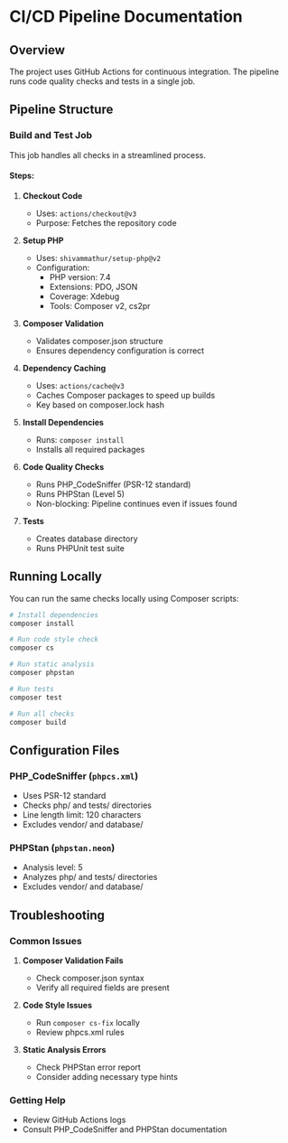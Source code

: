 # CI/CD Pipeline Documentation

## Overview
The project uses GitHub Actions for continuous integration. The pipeline runs code quality checks and tests in a single job.

## Pipeline Structure

### Build and Test Job
This job handles all checks in a streamlined process.

#### Steps:
1. **Checkout Code**
   - Uses: `actions/checkout@v3`
   - Purpose: Fetches the repository code

2. **Setup PHP**
   - Uses: `shivammathur/setup-php@v2`
   - Configuration:
     - PHP version: 7.4
     - Extensions: PDO, JSON
     - Coverage: Xdebug
     - Tools: Composer v2, cs2pr

3. **Composer Validation**
   - Validates composer.json structure
   - Ensures dependency configuration is correct

4. **Dependency Caching**
   - Uses: `actions/cache@v3`
   - Caches Composer packages to speed up builds
   - Key based on composer.lock hash

5. **Install Dependencies**
   - Runs: `composer install`
   - Installs all required packages

6. **Code Quality Checks**
   - Runs PHP_CodeSniffer (PSR-12 standard)
   - Runs PHPStan (Level 5)
   - Non-blocking: Pipeline continues even if issues found

7. **Tests**
   - Creates database directory
   - Runs PHPUnit test suite

## Running Locally
You can run the same checks locally using Composer scripts:

```bash
# Install dependencies
composer install

# Run code style check
composer cs

# Run static analysis
composer phpstan

# Run tests
composer test

# Run all checks
composer build
```

## Configuration Files

### PHP_CodeSniffer (`phpcs.xml`)
- Uses PSR-12 standard
- Checks php/ and tests/ directories
- Line length limit: 120 characters
- Excludes vendor/ and database/

### PHPStan (`phpstan.neon`)
- Analysis level: 5
- Analyzes php/ and tests/ directories
- Excludes vendor/ and database/

## Troubleshooting

### Common Issues
1. **Composer Validation Fails**
   - Check composer.json syntax
   - Verify all required fields are present

2. **Code Style Issues**
   - Run `composer cs-fix` locally
   - Review phpcs.xml rules

3. **Static Analysis Errors**
   - Check PHPStan error report
   - Consider adding necessary type hints

### Getting Help
- Review GitHub Actions logs
- Consult PHP_CodeSniffer and PHPStan documentation 